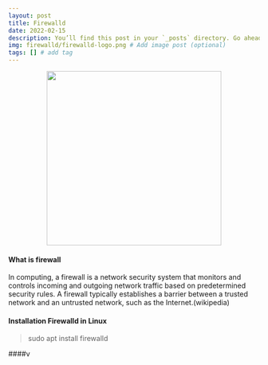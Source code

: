 ```yaml
---
layout: post
title: Firewalld
date: 2022-02-15
description: You’ll find this post in your `_posts` directory. Go ahead and edit it and re-build the site to see your changes. # Add post description (optional)
img: firewalld/firewalld-logo.png # Add image post (optional)
tags: [] # add tag
---
```

<p align="center">
<img src="/assets/img/firewall/logo.png" width="350"/>
</p>
 
#### What is firewall

In computing, a firewall is a network security system that monitors and controls incoming and outgoing network traffic based on predetermined security rules. A firewall typically establishes a barrier between a trusted network and an untrusted network, such as the Internet.(wikipedia)

#### Installation Firewalld in Linux

> sudo apt install firewalld

####v

